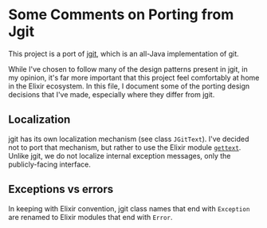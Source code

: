 # Some Comments on Porting from Jgit

This project is a port of [jgit](https://www.eclipse.org/jgit/), which is an all-Java implementation of git.

While I've chosen to follow many of the design patterns present in jgit, in my opinion, it's far more important that this project feel comfortably at home in the Elixir ecosystem. In this file, I document some of the porting design decisions that I've made, especially where they differ from jgit.

## Localization

jgit has its own localization mechanism (see class `JGitText`). I've decided not to port that mechanism, but rather to use the Elixir module [`gettext`](https://github.com/elixir-lang/gettext). Unlike jgit, we do not localize internal exception messages, only the publicly-facing interface.

## Exceptions vs errors

In keeping with Elixir convention, jgit class names that end with `Exception` are renamed to Elixir modules that end with `Error`.
